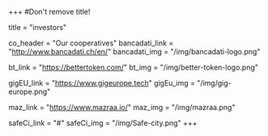 +++
#Don't remove title!

title = "investors"

co_header = "Our cooperatives"
bancadati_link = "http://www.bancadati.ch/en/"
bancadati_img = "/img/bancadati-logo.png"

bt_link = "https://bettertoken.com/"
bt_img = "/img/better-token-logo.png"

gigEU_link = "https://www.gigeurope.tech"
gigEu_img = "/img/gig-europe.png"

maz_link = "https://www.mazraa.io/"
maz_img = "/img/mazraa.png" 

safeCi_link = "#"
safeCi_img = "/img/Safe-city.png" 
+++
